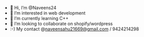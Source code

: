 - 👋 Hi, I’m @Naveens24
- 👀 I’m interested in web development
- 🌱 I’m currently learning C++
- 💞️ I’m looking to collaborate on shopify/wordpress
- :-) My contact @naveensahu21669@gmail.com / 9424214298

<!---
Naveens24/Naveens24 is a ✨ special ✨ repository because its `README.md` (this file) appears on your GitHub profile.
You can click the Preview link to take a look at your changes.
--->
